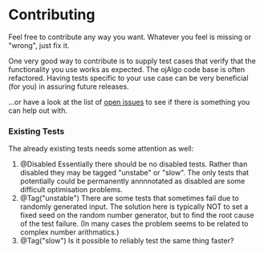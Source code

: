 # Contributing

Feel free to contribute any way you want. Whatever you feel is missing or "wrong", just fix it.

One very good way to contribute is to supply test cases that verify that the functionality you use works as expected. The ojAlgo code base is often refactored. Having tests specific to your use case can be very beneficial (for you) in assuring future releases.

...or have a look at the list of [open issues](https://github.com/optimatika/ojAlgo/issues) to see if there is something you can help out with.

### Existing Tests

The already existing tests needs some attention as well:

1. @Disabled  Essentially there should be no disabled tests. Rather than disabled they may be tagged "unstabe" or "slow". The only tests that potentially could be permanently annnnotated as disabled are some difficult optimisation problems. 
2. @Tag("unstable") There are some tests that sometimes fail due to randomly generated input. The solution here is typically NOT to set a fixed seed on the random number generator, but to find the root cause of the test failure. (In many cases the problem seems to be related to complex number arithmatics.)
3. @Tag("slow") Is it possible to reliably test the same thing faster?
